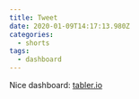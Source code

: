 ```yaml
---
title: Tweet
date: 2020-01-09T14:17:13.980Z
categories:
  - shorts
tags:
  - dashboard
---
```

Nice dashboard: [tabler.io](https://tabler.io/)
